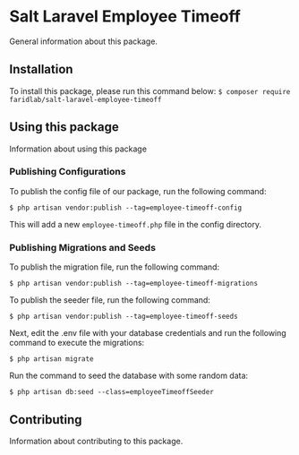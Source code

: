 # Salt Laravel Employee Timeoff

General information about this package.

## Installation

To install this package, please run this command below:
```$ composer require faridlab/salt-laravel-employee-timeoff```

## Using this package

Information about using this package

### Publishing Configurations

To publish the config file of our package, run the following command:

```$ php artisan vendor:publish --tag=employee-timeoff-config```

This will add a new ```employee-timeoff.php``` file in the config directory.

### Publishing Migrations and Seeds

To publish the migration file, run the following command:

```$ php artisan vendor:publish --tag=employee-timeoff-migrations```

To publish the seeder file, run the following command:

```$ php artisan vendor:publish --tag=employee-timeoff-seeds```

Next, edit the .env file with your database credentials and run the following command to execute the migrations:

```$ php artisan migrate```

Run the command to seed the database with some random data:

```$ php artisan db:seed --class=employeeTimeoffSeeder```

## Contributing

Information about contributing to this package.

